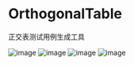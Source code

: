 # OrthogonalTable
正交表测试用例生成工具


![image](https://github.com/yohoqy/OrthogonalTable/blob/master/images/homepage.jpg)
![image](https://github.com/yohoqy/OrthogonalTable/blob/master/images/instruction.jpg)
![image](https://github.com/yohoqy/OrthogonalTable/blob/master/images/input.jpg)
![image](https://github.com/yohoqy/OrthogonalTable/blob/master/images/result.jpg)
